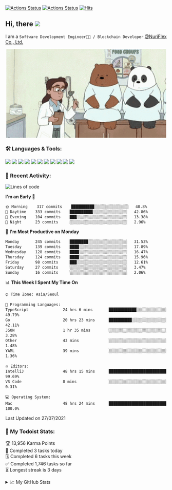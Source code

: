 
[![Actions Status](https://github.com/ddok2/ddok2/workflows/Todoist%20Readme/badge.svg)](https://github.com/ddok2/ddok2/actions)
[![Actions Status](https://github.com/ddok2/ddok2/workflows/wakatime-stats/badge.svg)](https://github.com/ddok2/ddok2/actions)
[![Hits](https://hits.seeyoufarm.com/api/count/incr/badge.svg?url=https%3A%2F%2Fgithub.com%2Fddok2&count_bg=%23FF9595&title_bg=%23555555&icon=github.svg&icon_color=%23FFFFFF&title=hits&edge_flat=false)](https://hits.seeyoufarm.com)

<!-- ![visitors](https://visitor-badge.laobi.icu/badge?page_id=ddok2.ddok2) -->
## Hi, there <img src="https://raw.githubusercontent.com/MartinHeinz/MartinHeinz/master/wave.gif" width="25px">

I am a `Software Development Engineer🧑‍💻 / Blockchain Developer` [@NuriFlex Co., Ltd.](https://nuriflex.com)


<p align="center">
<img align="center" alt="GIF" src="img/debugging.gif" />
</p>


### 🛠 Languages & Tools:
<p>
    <img src="https://img.shields.io/badge/go-%2300ADD8.svg?&style=for-the-badge&logo=go&logoColor=white"/>
    <img src="https://img.shields.io/badge/node.js%20-%2343853D.svg?&style=for-the-badge&logo=node.js&logoColor=white"/>
    <img src="https://img.shields.io/badge/javascript%20-%23323330.svg?&style=for-the-badge&logo=javascript&logoColor=%23F7DF1E"/>
    <img src="https://img.shields.io/badge/typescript%20-%23007ACC.svg?&style=for-the-badge&logo=typescript&logoColor=white"/>
    <img src="https://img.shields.io/badge/python%20-%2314354C.svg?&style=for-the-badge&logo=python&logoColor=white"/>
    <img src="https://img.shields.io/badge/react%20-%2320232a.svg?&style=for-the-badge&logo=react&logoColor=%2361DAFB"/>
    <img src="https://img.shields.io/badge/AWS%20-%23FF9900.svg?&style=for-the-badge&logo=amazon-aws&logoColor=white"/>
    <img src="https://img.shields.io/badge/Google%20Cloud%20-%234285F4.svg?&style=for-the-badge&logo=google-cloud&logoColor=white"/>
    <img src="https://img.shields.io/badge/docker%20-%230db7ed.svg?&style=for-the-badge&logo=docker&logoColor=white"/>
    <img src="https://img.shields.io/badge/kubernetes%20-%23326ce5.svg?&style=for-the-badge&logo=kubernetes&logoColor=white"/>
    <img src="https://img.shields.io/badge/ansible%20-%231A1918.svg?&style=for-the-badge&logo=ansible&logoColor=white"/>
</p>

### 🌈 Recent Activity:
<!--START_SECTION:waka-->
![Lines of code](https://img.shields.io/badge/From%20Hello%20World%20I%27ve%20Written-710627%20lines%20of%20code-blue)

**I'm an Early 🐤** 

```text
🌞 Morning    317 commits    ██████████░░░░░░░░░░░░░░░   40.8% 
🌆 Daytime    333 commits    ██████████░░░░░░░░░░░░░░░   42.86% 
🌃 Evening    104 commits    ███░░░░░░░░░░░░░░░░░░░░░░   13.38% 
🌙 Night      23 commits     ░░░░░░░░░░░░░░░░░░░░░░░░░   2.96%

```
📅 **I'm Most Productive on Monday** 

```text
Monday       245 commits    ████████░░░░░░░░░░░░░░░░░   31.53% 
Tuesday      139 commits    ████░░░░░░░░░░░░░░░░░░░░░   17.89% 
Wednesday    128 commits    ████░░░░░░░░░░░░░░░░░░░░░   16.47% 
Thursday     124 commits    ████░░░░░░░░░░░░░░░░░░░░░   15.96% 
Friday       98 commits     ███░░░░░░░░░░░░░░░░░░░░░░   12.61% 
Saturday     27 commits     ░░░░░░░░░░░░░░░░░░░░░░░░░   3.47% 
Sunday       16 commits     ░░░░░░░░░░░░░░░░░░░░░░░░░   2.06%

```


📊 **This Week I Spent My Time On** 

```text
⌚︎ Time Zone: Asia/Seoul

💬 Programming Languages: 
TypeScript               24 hrs 6 mins       ████████████░░░░░░░░░░░░░   49.79% 
Go                       20 hrs 23 mins      ██████████░░░░░░░░░░░░░░░   42.11% 
JSON                     1 hr 35 mins        ░░░░░░░░░░░░░░░░░░░░░░░░░   3.28% 
Other                    43 mins             ░░░░░░░░░░░░░░░░░░░░░░░░░   1.48% 
YAML                     39 mins             ░░░░░░░░░░░░░░░░░░░░░░░░░   1.36%

🔥 Editors: 
IntelliJ                 48 hrs 15 mins      █████████████████████████   99.69% 
VS Code                  8 mins              ░░░░░░░░░░░░░░░░░░░░░░░░░   0.31%

💻 Operating System: 
Mac                      48 hrs 24 mins      █████████████████████████   100.0%

```


 Last Updated on 27/07/2021
<!--END_SECTION:waka-->

### 🚧 My Todoist Stats:
<!-- TODO-IST:START -->
🏆  13,956 Karma Points           
🌸  Completed 3 tasks today           
🗓  Completed 6 tasks this week           
✅  Completed 1,746 tasks so far           
⏳  Longest streak is 3 days
<!-- TODO-IST:END -->

<details>
<summary>📈 My GitHub Stats</summary>
<p align="center"> <img src="https://github-readme-stats.vercel.app/api?username=ddok2&show_icons=true" alt="ddok2" />
</details>
